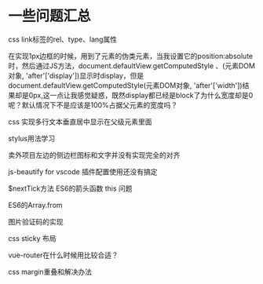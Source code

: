 # 一些问题汇总

css link标签的rel、type、lang属性

在实现1px边框的时候，用到了元素的伪类元素，当我设置它的position:absolute
时，然后通过JS方法，document.defaultView.getComputedStyle 、(元素DOM对象, 'after'['display'])显示时display，但是document.defaultView.getComputedStyle(元素DOM对象, 'after'['width'])结果却是0px,这一点让我感觉疑惑，既然display都已经是block了为什么宽度却是0呢？默认情况下不是应该是100%占据父元素的宽度吗？

css 实现多行文本垂直居中显示在父级元素里面

stylus用法学习

卖外项目左边的侧边栏图标和文字并没有实现完全的对齐

js-beautify for vscode 插件配置使用还没有搞定

$nextTick方法
ES6的箭头函数 this 问题

ES6的Array.from

图片验证码的实现

css sticky 布局

vue-router在什么时候用比较合适？

css margin重叠和解决办法
